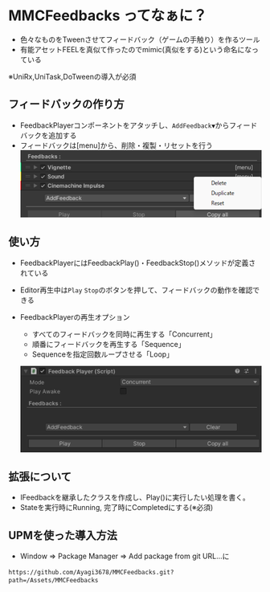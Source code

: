 # MMCFeedbacks ってなぁに？
- 色々なものをTweenさせてフィードバック（ゲームの手触り）を作るツール
- 有能アセットFEELを真似て作ったのでmimic(真似をする)という命名になっている

※UniRx,UniTask,DoTweenの導入が必須
## フィードバックの作り方
- FeedbackPlayerコンポーネントをアタッチし、`AddFeedback▼`からフィードバックを追加する
- フィードバックは[menu]から、削除・複製・リセットを行う　
   ![Image](/Assets/Documentation/img2.png)
## 使い方
- FeedbackPlayerにはFeedbackPlay()・FeedbackStop()メソッドが定義されている
- Editor再生中は`Play` `Stop`のボタンを押して、フィードバックの動作を確認できる
- FeedbackPlayerの再生オプション
  - すべてのフィードバックを同時に再生する「Concurrent」
  - 順番にフィードバックを再生する「Sequence」
  - Sequenceを指定回数ループさせる「Loop」

   ![Image 1](/Assets/Documentation/img1.png)
## 拡張について
- IFeedbackを継承したクラスを作成し、Play()に実行したい処理を書く。
- Stateを実行時にRunning, 完了時にCompletedにする(※必須)
## UPMを使った導入方法
- Window => Package Manager => Add package from git URL...に
```text
https://github.com/Ayagi3678/MMCFeedbacks.git?path=/Assets/MMCFeedbacks
```
